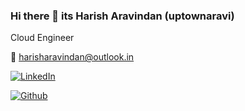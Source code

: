 ### Hi there 👋 its Harish Aravindan (uptownaravi)
Cloud Engineer 

:incoming_envelope: harisharavindan@outlook.in

[![LinkedIn](https://static.licdn.com/scds/common/u/img/webpromo/btn_myprofile_160x33.png)](https://in.linkedin.com/in/harish-aravindan)

[![Github](https://img.shields.io/badge/github-profile-brightgreen.svg)](https://github.com/uptownaravi) 
